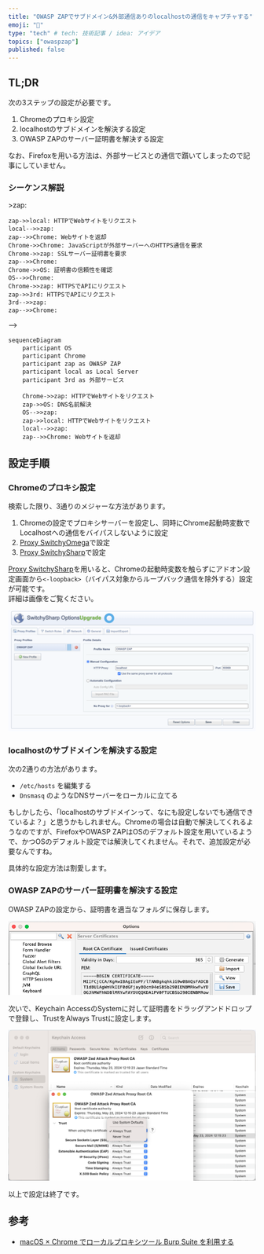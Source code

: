 ```yaml
---
title: "OWASP ZAPでサブドメイン&外部通信ありのlocalhostの通信をキャプチャする"
emoji: "🐘"
type: "tech" # tech: 技術記事 / idea: アイデア
topics: ["owaspzap"]
published: false
---
```


## TL;DR

次の3ステップの設定が必要です。

1. Chromeのプロキシ設定
2. localhostのサブドメインを解決する設定
3. OWASP ZAPのサーバー証明書を解決する設定

なお、Firefoxを用いる方法は、外部サービスとの通信で躓いてしまったので記事にしていません。

### シーケンス解説
<!-- 
    Chrome->>zap: HTTPでWebサイトをリクエスト
    zap->>OS: DNS名前解決
    OS-->>zap: 
    zap->>local: HTTPでWebサイトをリクエスト
    local-->>zap: 
    zap-->>Chrome: Webサイトを返却
    Chrome->>Chrome: JavaScriptが外部サーバーへのHTTPS通信を要求
    Chrome->>zap: SSLサーバー証明書を要求
    zap-->>Chrome: 
    Chrome->>OS: 証明書の信頼性を確認
    OS-->>Chrome: 
    Chrome->>zap: HTTPSでAPIにリクエスト
    zap->>3rd: HTTPSでAPIにリクエスト
    3rd-->>zap: 
    zap-->>Chrome: 
 -->

```mermaid
sequenceDiagram
    participant OS
    participant Chrome
    participant zap as OWASP ZAP
    participant local as Local Server
    participant 3rd as 外部サービス

    Chrome->>zap: HTTPでWebサイトをリクエスト
    zap->>OS: DNS名前解決
    OS-->>zap: 
    zap->>local: HTTPでWebサイトをリクエスト
    local-->>zap: 
    zap-->>Chrome: Webサイトを返却
```

## 設定手順

### Chromeのプロキシ設定

検索した限り、3通りのメジャーな方法があります。

1. Chromeの設定でプロキシサーバーを設定し、同時にChrome起動時変数でLocalhostへの通信をバイパスしないように設定
2. [Proxy SwitchyOmega](https://chrome.google.com/webstore/detail/proxy-switchyomega/padekgcemlokbadohgkifijomclgjgif)で設定
3. [Proxy SwitchySharp](https://chrome.google.com/webstore/detail/proxy-switchysharp/dpplabbmogkhghncfbfdeeokoefdjegm)で設定

[Proxy SwitchySharp](https://chrome.google.com/webstore/detail/proxy-switchysharp/dpplabbmogkhghncfbfdeeokoefdjegm)を用いると、Chromeの起動時変数を触らずにアドオン設定画面から`<-loopback>`（バイパス対象からループバック通信を除外する）設定が可能です。  
詳細は画像をご覧ください。

![](/images/2023-05-26-09-20-34.png)

### localhostのサブドメインを解決する設定

次の2通りの方法があります。
- `/etc/hosts` を編集する
- `Dnsmasq` のようなDNSサーバーをローカルに立てる

もしかしたら、「localhostのサブドメインって、なにも設定しないでも通信できているよ？」と思うかもしれません。Chromeの場合は自動で解決してくれるようなのですが、FirefoxやOWASP ZAPはOSのデフォルト設定を用いているようで、かつOSのデフォルト設定では解決してくれません。それで、追加設定が必要なんですね。

具体的な設定方法は割愛します。

### OWASP ZAPのサーバー証明書を解決する設定

OWASP ZAPの設定から、証明書を適当なフォルダに保存します。

![](/images/2023-05-26-09-27-23.png)

次いで、Keychain AccessのSystemに対して証明書をドラッグアンドドロップで登録し、TrustをAlways Trustに設定します。

![](/images/2023-05-26-09-28-48.png)

以上で設定は終了です。

## 参考

- [macOS × Chrome でローカルプロキシツール Burp Suite を利用する](https://zenn.dev/faycute/articles/eb490f8839acda)
